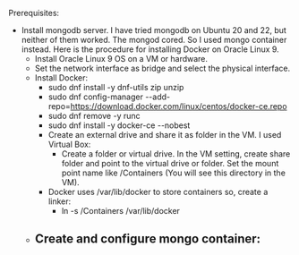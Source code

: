 Prerequisites:

- Install mongodb server.  I have tried mongodb on Ubuntu 20 and 22, but neither of them worked.  The mongod cored.  So I used mongo container instead.  Here is the procedure for installing Docker on Oracle Linux 9.
  - Install Oracle Linux 9 OS on a VM or hardware.
  - Set the network interface as bridge and select the physical interface.
  - Install Docker:
    - sudo dnf install -y dnf-utils zip unzip
    - sudo dnf config-manager --add-repo=https://download.docker.com/linux/centos/docker-ce.repo
    - sudo dnf remove -y runc
    - sudo dnf install -y docker-ce --nobest
    - Create an external drive and share it as folder in the VM.  I used Virtual Box:
      - Create a folder or virtual drive.  In the VM setting, create share folder and point to the virtual drive or folder.  Set the mount point name like /Containers  (You will see this directory in the VM). 
    - Docker uses /var/lib/docker to store containers so, create a linker: 
      - ln -s /Containers /var/lib/docker 
  - Create and configure mongo container:
    - 